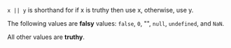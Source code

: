 `x || y` is shorthand for if x is truthy then use x, otherwise, use y.

The following values are **falsy** values: `false`, `0`, "", `null`, `undefined`, and `NaN`.

All other values are **truthy**.
